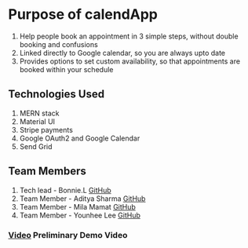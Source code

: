 # Purpose of calendApp

1. Help people book an appointment in 3 simple steps, without double booking and confusions
2. Linked directly to Google calendar, so you are always upto date
3. Provides options to set custom availability, so that appointments are booked within your schedule

## Technologies Used

1. MERN stack
2. Material UI
3. Stripe payments
4. Google OAuth2 and Google Calendar
5. Send Grid

## Team Members

1. Tech lead - Bonnie.L [GitHub](https://github.com/bonnieli)
2. Team Member - Aditya Sharma [GitHub](https://github.com/Adi-tya93)
3. Team Member - Mila Mamat [GitHub](https://github.com/mila-mamat)
4. Team Member - Younhee Lee [GitHub](https://github.com/ylee297)

### [Video](https://share.vidyard.com/watch/6JF5GWzw9JCDcZNvAtw2jb?) Preliminary Demo Video
